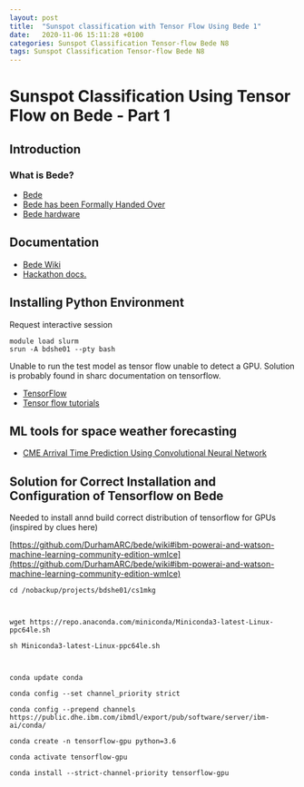 ```yaml
---
layout: post
title:  "Sunspot classification with Tensor Flow Using Bede 1"
date:   2020-11-06 15:11:28 +0100
categories: Sunspot Classification Tensor-flow Bede N8
tags: Sunspot Classification Tensor-flow Bede N8
---
```





# Sunspot Classification Using Tensor Flow on Bede - Part 1


## Introduction 

### What is Bede?

* [Bede](https://n8cir.org.uk/supporting-research/facilities/nice/)
* [Bede has been Formally Handed Over](https://n8cir.org.uk/news/bede-has-been-formally-handed-over/)
* [Bede hardware](https://n8cir.org.uk/supporting-research/facilities/nice/hardware/)


## Documentation

* [Bede Wiki](https://github.com/DurhamARC/bede/wiki)
* [Hackathon docs.](https://gpuhackshef.readthedocs.io/en/latest/bede/index.html)

## Installing Python Environment

Request interactive session

    module load slurm
    srun -A bdshe01 --pty bash

Unable to run the test model as tensor flow unable to detect a GPU. Solution is probably found in sharc documentation on tensorflow.
* [TensorFlow](https://docs.hpc.shef.ac.uk/en/latest/bessemer/software/apps/tensorflow.html)
* [Tensor flow tutorials](https://www.tensorflow.org/tutorials/)



## ML tools for space weather forecasting

* [CME Arrival Time Prediction Using Convolutional Neural Network](https://github.com/PyDL/CME-CNN)


## Solution for Correct Installation and Configuration of Tensorflow on Bede
Needed to install annd build correct distribution of tensorflow for GPUs
(inspired by clues here)

[https://github.com/DurhamARC/bede/wiki#ibm-powerai-and-watson-machine-learning-community-edition-wmlce](https://github.com/DurhamARC/bede/wiki#ibm-powerai-and-watson-machine-learning-community-edition-wmlce)







    cd /nobackup/projects/bdshe01/cs1mkg

 

    wget https://repo.anaconda.com/miniconda/Miniconda3-latest-Linux-ppc64le.sh

    sh Miniconda3-latest-Linux-ppc64le.sh



    conda update conda

    conda config --set channel_priority strict

    conda config --prepend channels https://public.dhe.ibm.com/ibmdl/export/pub/software/server/ibm-ai/conda/

    conda create -n tensorflow-gpu python=3.6

    conda activate tensorflow-gpu

    conda install --strict-channel-priority tensorflow-gpu





